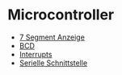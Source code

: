# Microcontroller

* [7 Segment Anzeige](microcontroller/7segment.md)
* [BCD](/microcontroller/bcd.md)
* [Interrupts](microcontroller/interrupts.md)
* [Serielle Schnittstelle](microcontroller/serielle_schnittstelle.md)
